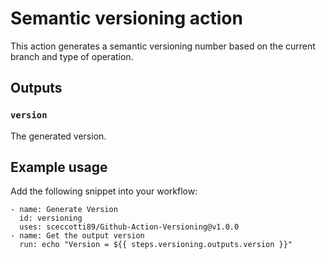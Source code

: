 # Semantic versioning action

This action generates a semantic versioning number based on the current branch and type of operation.

## Outputs

### `version`

The generated version.

## Example usage

Add the following snippet into your workflow:

```
- name: Generate Version
  id: versioning
  uses: sceccotti89/Github-Action-Versioning@v1.0.0
- name: Get the output version
  run: echo "Version = ${{ steps.versioning.outputs.version }}"
```
